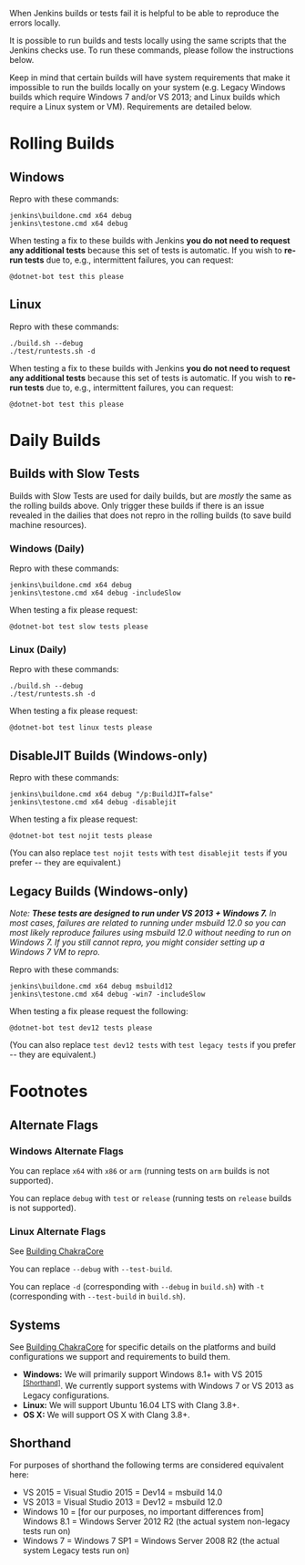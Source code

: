 When Jenkins builds or tests fail it is helpful to be able to reproduce the errors locally.

It is possible to run builds and tests locally using the same scripts that the Jenkins checks use.
To run these commands, please follow the instructions below.

Keep in mind that certain builds will have system requirements that make it impossible
to run the builds locally on your system (e.g. Legacy Windows builds which require Windows 7 and/or
VS 2013; and Linux builds which require a Linux system or VM).
Requirements are detailed below.

# Rolling Builds

## Windows

Repro with these commands:

```
jenkins\buildone.cmd x64 debug
jenkins\testone.cmd x64 debug
```

When testing a fix to these builds with Jenkins **you do not need to request any additional tests**
because this set of tests is automatic.
If you wish to **re-run tests** due to, e.g., intermittent failures, you can request:

```
@dotnet-bot test this please
```

## Linux

Repro with these commands:

```
./build.sh --debug
./test/runtests.sh -d
```

When testing a fix to these builds with Jenkins **you do not need to request any additional tests**
because this set of tests is automatic.
If you wish to **re-run tests** due to, e.g., intermittent failures, you can request:

```
@dotnet-bot test this please
```

# Daily Builds

## Builds with Slow Tests

Builds with Slow Tests are used for daily builds, but are *mostly* the same as the rolling builds above.
Only trigger these builds if there is an issue revealed in the dailies that does not repro in the
rolling builds (to save build machine resources).

### Windows (Daily)

Repro with these commands:

```
jenkins\buildone.cmd x64 debug
jenkins\testone.cmd x64 debug -includeSlow
```

When testing a fix please request:

```
@dotnet-bot test slow tests please
```

### Linux (Daily)

Repro with these commands:

```
./build.sh --debug
./test/runtests.sh -d
```

When testing a fix please request:

```
@dotnet-bot test linux tests please
```

## DisableJIT Builds (Windows-only)

Repro with these commands:

```
jenkins\buildone.cmd x64 debug "/p:BuildJIT=false"
jenkins\testone.cmd x64 debug -disablejit
```

When testing a fix please request:

```
@dotnet-bot test nojit tests please
```

(You can also replace `test nojit tests` with `test disablejit tests` if you prefer -- they are equivalent.)

## Legacy Builds (Windows-only)

*Note: **These tests are designed to run under VS 2013 + Windows 7.**
In most cases, failures are related to running under msbuild 12.0 so you can most likely
reproduce failures using msbuild 12.0 without needing to run on Windows 7. If you still cannot repro,
you might consider setting up a Windows 7 VM to repro.*

Repro with these commands:

```
jenkins\buildone.cmd x64 debug msbuild12
jenkins\testone.cmd x64 debug -win7 -includeSlow
```

When testing a fix please request the following:

```
@dotnet-bot test dev12 tests please
```

(You can also replace `test dev12 tests` with `test legacy tests` if you prefer -- they are equivalent.)

# Footnotes

## Alternate Flags

### Windows Alternate Flags

You can replace `x64` with `x86` or `arm` (running tests on `arm` builds is not supported).

You can replace `debug` with `test` or `release` (running tests on `release` builds is not supported).

### Linux Alternate Flags

See [Building ChakraCore](https://github.com/Microsoft/ChakraCore/wiki/Building-ChakraCore#linux)

You can replace `--debug` with `--test-build`.

You can replace `-d` (corresponding with `--debug` in `build.sh`)
with `-t` (corresponding with `--test-build` in `build.sh`).

## Systems

See [Building ChakraCore](https://github.com/Microsoft/ChakraCore/wiki/Building-ChakraCore)
for specific details on the platforms and build configurations we support and requirements to build them.

* **Windows:** We will primarily support Windows 8.1+ with VS 2015 <sup>[\[Shorthand\]](#Shorthand)</sup>.
We currently support systems with Windows 7 or VS 2013 as Legacy configurations.
* **Linux:** We will support Ubuntu 16.04 LTS with Clang 3.8+.
* **OS X:** We will support OS X with Clang 3.8+.

## Shorthand

For purposes of shorthand the following terms are considered equivalent here:

* VS 2015 = Visual Studio 2015 = Dev14 = msbuild 14.0
* VS 2013 = Visual Studio 2013 = Dev12 = msbuild 12.0
* Windows 10 = [for our purposes, no important differences from] Windows 8.1 =
Windows Server 2012 R2 (the actual system non-legacy tests run on)
* Windows 7 = Windows 7 SP1 = Windows Server 2008 R2 (the actual system Legacy tests run on)
